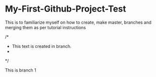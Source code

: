 # My-First-Github-Project-Test
This is to familiarize myself on how to create, make master, branches and merging them as per tutorial instructions

/*
* This text is created in branch.
*
*/

This is branch 1
